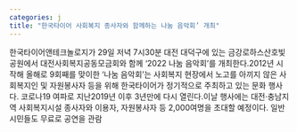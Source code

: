 ```yaml
---
categories: j
title: "한국타이어 사회복지 종사자와 함께하는 나눔 음악회’ 개최"
---
```

한국타이어앤테크놀로지가 29일 저녁 7시30분 대전 대덕구에 있는 금강로하스산호빛공원에서 대전사회복지공동모금회와 함께 ‘2022 나눔 음악회’를 개최한다.2012년 시작해 올해로 9회째를 맞이한 ‘나눔 음악회’는 사회복지 현장에서 노고를 아끼지 않은 사회복지인 및 자원봉사자 등을 위해 한국타이어가 정기적으로 주최하고 있는 문화 행사다. 코로나19 여파로 지난2019년 이후 3년만에 다시 열린다.이날 행사에는 대전·충남지역 사회복지시설 종사자와 이용자, 자원봉사자 등 2,000여명을 초대할 예정이다. 일반 시민들도 무료로 공연을 관람
